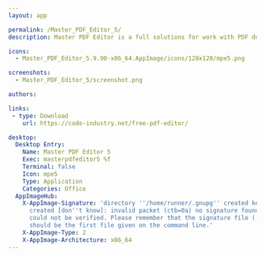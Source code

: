 ```yaml
---
layout: app

permalink: /Master_PDF_Editor_5/
description: Master PDF Editor is a full solutions for work with PDF documents

icons:
  - Master_PDF_Editor_5.9.90-x86_64.AppImage/icons/128x128/mpe5.png

screenshots:
  - Master_PDF_Editor_5/screenshot.png

authors:

links:
 - type: Download
    url: https://code-industry.net/free-pdf-editor/

desktop:
  Desktop Entry:
    Name: Master PDF Editor 5
    Exec: masterpdfeditor5 %f
    Terminal: false
    Icon: mpe5
    Type: Application
    Categories: Office
  AppImageHub:
    X-AppImage-Signature: 'directory ''/home/runner/.gnupg'' created keybox ''/home/runner/.gnupg/pubring.kbx''
      created [don''t know]: invalid packet (ctb=0a) no signature found the signature
      could not be verified. Please remember that the signature file (.sig or .asc)
      should be the first file given on the command line.'
    X-AppImage-Type: 2
    X-AppImage-Architecture: x86_64
---
```


